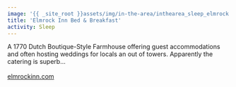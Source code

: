 ```yaml
---
image: '{{ _site_root }}assets/img/in-the-area/inthearea_sleep_elmrock.jpg'
title: 'Elmrock Inn Bed & Breakfast'
activity: Sleep
---
```

<p>A&nbsp;1770 Dutch Boutique-Style Farmhouse offering guest accommodations and often hosting weddings for locals an out of towers. Apparently the catering is superb...<br><br><a href="http://elmrockinn.com/" target="_blank">elmrockinn.com</a></p>